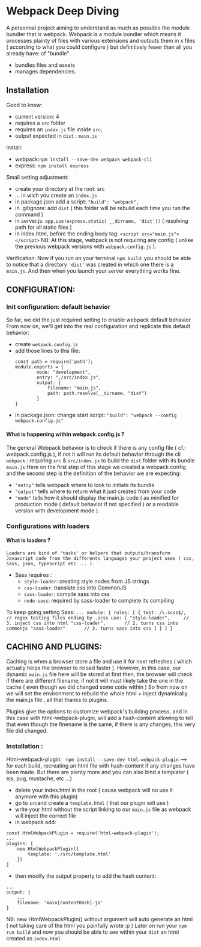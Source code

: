 # Webpack Deep Diving
A personnal project aiming to understand as much as possible the module bundler that is webpack.
Webpack is a module bundler which means it processes plainty of files with various extensions 
and outputs them in x files ( according to what you could configure ) but definitively fewer 
than all you already have: cf "bundle"
- bundles files and assets
- manages dependencies.

## Installation
Good to know:
- current version: 4
- requires a ```src``` folder
- requires an ```index.js``` file inside ```src```;
- output expected in ```dist``` : ```main.js```


Install:
- webpack:```npm install --save-dev webpack webpack-cli```
- express: ```npm install express```


Small setting adjustment:
- create your directory at the root: src
- ... in wich you create an ```index.js```
- in package.json add a script: ```"build": "webpack",```
- in .gitignore: add ```dist``` ( this folder will be rebuild each time you run the command )
- in server.js: ```app.use(express.static( __dirname, 'dist'))``` ( resolving path for all static files )
- in index.html, before the ending body tag: ```<script src="main.js"></script>```
NB: At this stage, webpack is not requiring any config ( unlike the previous webpack versions with ```webpack.config.js``` ).


Verification:
Now if you run on your terminal ```npm build```: you should be able to notice that a directory ```'dist'``` was created in which one there is a ```main.js```.
And then when you launch your server everything works fine.

## CONFIGURATION:
### Init configuration: default behavior
So far, we did the just required setting to enable webpack default behavior.
From now on, we'll get into the real configuration and replicate this default behavior:
- create ```webpack.config.js```
- add those lines to this file:
    ``` 
    const path = require('path');
    module.exports = {
            mode: "development",
            entry: "./src/index.js",
            output: {
                filename: "main.js",
                path: path.resolve(__dirname, "dist")
            }
    }
    ```
- in package.json: change start script:
    ```"build": "webpack --config webpack.config.js"```


#### What is happening within webpack.config.js ?
The general Webpack behavior is to check if there is any config file ( cf.: webpack.config.js ),
if not it will run its default behavior through the cli ```webpack``` : requiring ```src``` & ```src/index.js``` to build the ```dist``` folder with its bundle ```main.js```
Here on the first step of this stage we created a webpack config
and the second step is the definition of the behavior we are expecting:
-  ```"entry"``` tells webpack where to look to initiate its bundle
-  ```"output"``` tells where to return what it just created from your code
-  ```"mode"``` tells how it should display the main.js code ( as minified 
for production mode ( default behavior if not specified ) or a readable 
version with development mode ).

### Configurations with loaders
#### What is loaders ?
    Loaders are kind of 'tasks' or helpers that outputs/transform Javascript code from the differents languages your project uses ( css, sass, json, typescript etc ... ).
    
- Sass requires :
    - ```style-loader```: creating style nodes from JS strings
    - ```css-loader```: translate css into CommonJS
    - ```sass-loader```: compile sass into css
    - ```node-sass```: required by sass-loader to complete its compiling

To keep going setting Sass:
    ```
    ...
    module: {
        rules: [
            {
                test: /\.scss$/,        // regex testing files ending by .scss
                use: [
                    "style-loader",     // 3. inject css into html
                    "css-loader",       // 2. turns css into commonjs
                    "sass-loader"       // 3. turns sass into css
                ]
            }
        ]
    }
    ```

## CACHING AND PLUGINS:
Caching is when a browser store a file and use it for next refreshes ( which actually helps the browser to reload faster ).
However, in this case, our dynamic ```main.js``` file here will be stored at first then, the browser will check if there are different filename, if not it will must likely take the one in the cache ( even though we did changed some code within )
So from now on we will set the environment to rebuild the whole html + inject dynamically the main.js file , all that thanks to plugins.

Plugins give the options to customize webpack's building process, and in this case with html-webpack-plugin, will add a hash-content allowing to tell that even though the finename is the same, if there is any changes, this very file did changed.

### Installation :
Html-webpack-plugin: ``` npm install --save-dev html-webpack-plugin``` --> for each build, recreating an html file with hash-content if any changes have been made.
But there are plenty more and you can also bind a templater ( ejs, pug, mustache, etc ...)

- delete your index.html in the root ( cause webpack will no use it anymore with this plugin)
- go to ```src```and create a ```template.html``` ( that our plugin will use )
- write your html without the script linking to our ```main.js``` file as webpack will inject the correct file
- in webpack add:
```
const HtmlWebpackPlugin = require('html-webpack-plugin');
...
plugins: [
    new HtmlWebpackPlugin({
        template: './src/template.html'
    })
]
```
- then modify the output property to add the hash content:
``` 
...
output: {
    ...
    filename: 'main[contentHash].js'
}
```

NB: new HtmlWebpackPlugin() without argument will auto generate an html ( not taking care of the html you painfully wrote :p )
Later on run your ```npm run build``` and now you should be able to see within your ```dist``` an html created as ```index.html```